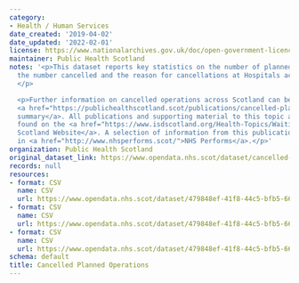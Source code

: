 ```yaml
---
category:
- Health / Human Services
date_created: '2019-04-02'
date_updated: '2022-02-01'
license: https://www.nationalarchives.gov.uk/doc/open-government-licence/version/3/
maintainer: Public Health Scotland
notes: '<p>This dataset reports key statistics on the number of planned operations,
  the number cancelled and the reason for cancellations at Hospitals across Scotland.
  </p>

  <p>Further information on cancelled operations across Scotland can be found in the
  <a href="https://publichealthscotland.scot/publications/cancelled-planned-operations/">publication
  summary</a>. All publications and supporting material to this topic area can be
  found on the <a href="https://www.isdscotland.org/Health-Topics/Waiting-Times/Cancelled-Planned-Procedures/">ISD
  Scotland Website</a>. A selection of information from this publication is included
  in <a href="http://www.nhsperforms.scot/">NHS Performs</a>.</p>'
organization: Public Health Scotland
original_dataset_link: https://www.opendata.nhs.scot/dataset/cancelled-planned-operations
records: null
resources:
- format: CSV
  name: CSV
  url: https://www.opendata.nhs.scot/dataset/479848ef-41f8-44c5-bfb5-666e0df8f574/resource/bcc860a4-49f4-4232-a76b-f559cf6eb885/download/cancellations_by_hospital_december_2021.csv
- format: CSV
  name: CSV
  url: https://www.opendata.nhs.scot/dataset/479848ef-41f8-44c5-bfb5-666e0df8f574/resource/0f1cf6b1-ebf6-4928-b490-0a721cc98884/download/cancellations_by_board_december_2021.csv
- format: CSV
  name: CSV
  url: https://www.opendata.nhs.scot/dataset/479848ef-41f8-44c5-bfb5-666e0df8f574/resource/df65826d-0017-455b-b312-828e47df325b/download/cancellations_scotland_december_2021.csv
schema: default
title: Cancelled Planned Operations
---
```

